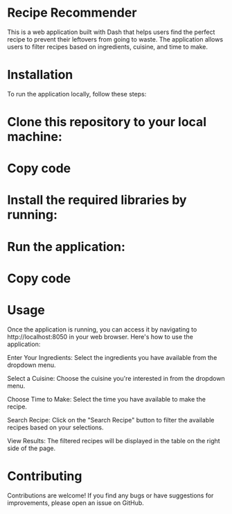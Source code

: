 # Recipe Recommender
This is a web application built with Dash that helps users find the perfect recipe to prevent their leftovers from going to waste. The application allows users to filter recipes based on ingredients, cuisine, and time to make.

# Installation
To run the application locally, follow these steps:

# Clone this repository to your local machine:

# Copy code

# Install the required libraries by running:

# Run the application:

# Copy code

# Usage
Once the application is running, you can access it by navigating to http://localhost:8050 in your web browser. Here's how to use the application:

Enter Your Ingredients: Select the ingredients you have available from the dropdown menu.

Select a Cuisine: Choose the cuisine you're interested in from the dropdown menu.

Choose Time to Make: Select the time you have available to make the recipe.

Search Recipe: Click on the "Search Recipe" button to filter the available recipes based on your selections.

View Results: The filtered recipes will be displayed in the table on the right side of the page.

# Contributing
Contributions are welcome! If you find any bugs or have suggestions for improvements, please open an issue on GitHub.
